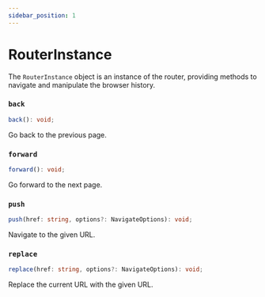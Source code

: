 ```yaml
---
sidebar_position: 1
---
```


# RouterInstance

The `RouterInstance` object is an instance of the router, providing methods to navigate and manipulate the browser history.

### `back`

```ts
back(): void;
```

Go back to the previous page.

### `forward`

```ts
forward(): void;
```

Go forward to the next page.

### `push`

```ts
push(href: string, options?: NavigateOptions): void;
```

Navigate to the given URL.

### `replace`

```ts
replace(href: string, options?: NavigateOptions): void;
```

Replace the current URL with the given URL.

